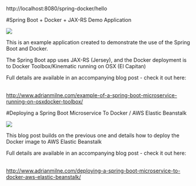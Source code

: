 http://localhost:8080/spring-docker/hello




#Spring Boot + Docker + JAX-RS Demo Application


<img src="http://www.adrianmilne.com/wp-content/uploads/2016/08/feature-image-template.png"/>

This is an example application created to demonstrate the use of the Spring Boot and Docker.

The Spring Boot app uses JAX-RS (Jersey), and the Docker deployment is to Docker Toolbox/Kinematic running on OSX (El Capitan)


Full details are available in an accompanying blog post - check it out here:

<br /><a href="http://www.adrianmilne.com/example-of-a-spring-boot-microservice-running-on-osxdocker-toolbox/">http://www.adrianmilne.com/example-of-a-spring-boot-microservice-running-on-osxdocker-toolbox/</a>


#Deploying a Spring Boot Microservice To Docker / AWS Elastic Beanstalk

<img src="http://www.adrianmilne.com/wp-content/uploads/2016/08/feature-image-template_edited-1.png"/>

This blog post builds on the previous one and details how to deploy the Docker image to AWS Elastic Beanstalk

Full details are available in an accompanying blog post - check it out here:

<br /><a href="http://www.adrianmilne.com/deploying-a-spring-boot-microservice-to-docker-aws-elastic-beanstalk/">http://www.adrianmilne.com/deploying-a-spring-boot-microservice-to-docker-aws-elastic-beanstalk/</a>


